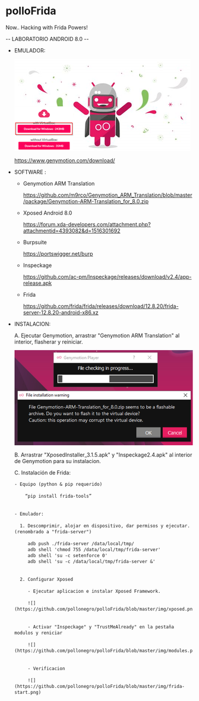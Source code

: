 # polloFrida
Now.. Hacking with Frida Powers!



-- LABORATORIO ANDROID 8.0 --



- EMULADOR: 

    ![](https://github.com/pollonegro/polloFrida/blob/master/img/genylogo.png)

    https://www.genymotion.com/download/



- SOFTWARE :

  - Genymotion ARM Translation 
  
    https://github.com/m9rco/Genymotion_ARM_Translation/blob/master/package/Genymotion-ARM-Translation_for_8.0.zip


  - Xposed Android 8.0
  
    https://forum.xda-developers.com/attachment.php?attachmentid=4393082&d=1516301692


  - Burpsuite
  
    https://portswigger.net/burp
  
  
  - Inspeckage 
  
    https://github.com/ac-pm/Inspeckage/releases/download/v2.4/app-release.apk
  
  
  - Frida 
  
    https://github.com/frida/frida/releases/download/12.8.20/frida-server-12.8.20-android-x86.xz
    
    


- INSTALACION:

   A. Ejecutar Genymotion, arrastrar "Genymotion ARM Translation" al interior, flasherar y reiniciar.
    
    ![](https://github.com/pollonegro/polloFrida/blob/master/img/armgeny.png)
    
    
   B. Arrastrar "XposedInstaller_3.1.5.apk" y "Inspeckage2.4.apk" al interior de Genymotion para su instalacion.
      
    
   C. Instalación de Frida: 
   
      - Equipo (python & pip requerido)
      
          “pip install frida-tools”


      - Emulador:
    
        1. Descomprimir, alojar en dispositivo, dar permisos y ejecutar. (renombrado a "frida-server")
        
           adb push ./frida-server /data/local/tmp/
           adb shell 'chmod 755 /data/local/tmp/frida-server' 
           adb shell 'su -c setenforce 0' 
           adb shell 'su -c /data/local/tmp/frida-server &' 
          
          
        2. Configurar Xposed 
          
           - Ejecutar aplicacion e instalar Xposed Framework.  
           
           ![](https://github.com/pollonegro/polloFrida/blob/master/img/xposed.png)
           
          
           - Activar "Inspeckage" y "TrustMeAlready" en la pestaña modulos y reniciar

           ![](https://github.com/pollonegro/polloFrida/blob/master/img/modules.png)
           
           
           - Verificacion
           
           ![](https://github.com/pollonegro/polloFrida/blob/master/img/frida-start.png)

